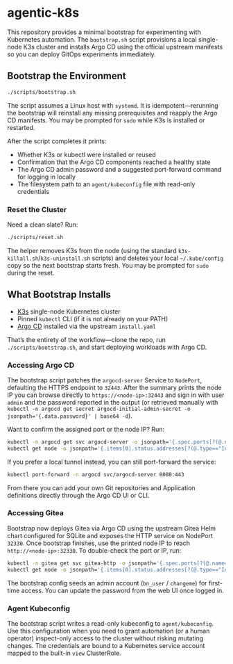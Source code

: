 # agentic-k8s

This repository provides a minimal bootstrap for experimenting with Kubernetes automation. The `bootstrap.sh` script provisions a local single-node K3s cluster and installs Argo CD using the official upstream manifests so you can deploy GitOps experiments immediately.

## Bootstrap the Environment

```bash
./scripts/bootstrap.sh
```

The script assumes a Linux host with `systemd`. It is idempotent—rerunning the bootstrap will reinstall any missing prerequisites and reapply the Argo CD manifests. You may be prompted for `sudo` while K3s is installed or restarted.

After the script completes it prints:
- Whether K3s or kubectl were installed or reused
- Confirmation that the Argo CD components reached a healthy state
- The Argo CD admin password and a suggested port-forward command for logging in locally
- The filesystem path to an `agent/kubeconfig` file with read-only credentials

### Reset the Cluster

Need a clean slate? Run:

```bash
./scripts/reset.sh
```

The helper removes K3s from the node (using the standard `k3s-killall.sh`/`k3s-uninstall.sh` scripts) and deletes your local `~/.kube/config` copy so the next bootstrap starts fresh. You may be prompted for `sudo` during the reset.

## What Bootstrap Installs

- [K3s](https://k3s.io/) single-node Kubernetes cluster
- Pinned `kubectl` CLI (if it is not already on your PATH)
- [Argo CD](https://argo-cd.readthedocs.io/) installed via the upstream `install.yaml`

That’s the entirety of the workflow—clone the repo, run `./scripts/bootstrap.sh`, and start deploying workloads with Argo CD.

### Accessing Argo CD

The bootstrap script patches the `argocd-server` Service to `NodePort`, defaulting the HTTPS endpoint to `32443`. After the summary prints the node IP you can browse directly to `https://<node-ip>:32443` and sign in with user `admin` and the password reported in the output (or retrieved manually with `kubectl -n argocd get secret argocd-initial-admin-secret -o jsonpath='{.data.password}' | base64 -d`).

Want to confirm the assigned port or the node IP? Run:

```bash
kubectl -n argocd get svc argocd-server -o jsonpath='{.spec.ports[?(@.name=="https")].nodePort}'
kubectl get node -o jsonpath='{.items[0].status.addresses[?(@.type=="InternalIP")].address}'
```

If you prefer a local tunnel instead, you can still port-forward the service:

```bash
kubectl port-forward -n argocd svc/argocd-server 8080:443
```

From there you can add your own Git repositories and Application definitions directly through the Argo CD UI or CLI.

### Accessing Gitea

Bootstrap now deploys Gitea via Argo CD using the upstream Gitea Helm chart configured for SQLite and exposes the HTTP service on NodePort `32330`. Once bootstrap finishes, use the printed node IP to reach `http://<node-ip>:32330`. To double-check the port or IP, run:

```bash
kubectl -n gitea get svc gitea-http -o jsonpath='{.spec.ports[?(@.name=="http")].nodePort}'
kubectl get node -o jsonpath='{.items[0].status.addresses[?(@.type=="InternalIP")].address}'
```

The bootstrap config seeds an admin account (`bn_user` / `changeme`) for first-time access. You can update the password from the web UI once logged in.

### Agent Kubeconfig

The bootstrap script writes a read-only kubeconfig to `agent/kubeconfig`. Use this configuration when you need to grant automation (or a human operator) inspect-only access to the cluster without risking mutating changes. The credentials are bound to a Kubernetes service account mapped to the built-in `view` ClusterRole.
